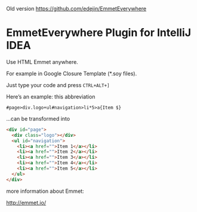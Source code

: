 Old version https://github.com/edejin/EmmetEverywhere

<!-- Plugin description -->

EmmetEverywhere Plugin for IntelliJ IDEA
========================================

Use HTML Emmet anywhere.

For example in Google Closure Template (*.soy files).

Just type your code and press `CTRL+ALT+]`

Here’s an example: this abbreviation

`#page>div.logo+ul#navigation>li*5>a{Item $}`

...can be transformed into

```html
<div id="page">
  <div class="logo"></div>
  <ul id="navigation">
    <li><a href="">Item 1</a></li>
    <li><a href="">Item 2</a></li>
    <li><a href="">Item 3</a></li>
    <li><a href="">Item 4</a></li>
    <li><a href="">Item 5</a></li>
  </ul>
</div>
```

more information about Emmet:

http://emmet.io/
<!-- Plugin description end -->

